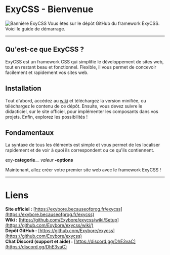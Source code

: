 # ExyCSS - Bienvenue
![Bannière ExyCSS](https://cdn.becauseofprog.fr/exybore/img/exycss_banner.png)
Vous êtes sur le dépôt GitHub du framework ExyCSS. Voici le guide de démarrage.

----------
## Qu'est-ce que ExyCSS ?
ExyCSS est un framework CSS qui simplifie le développement de sites web, tout en restant beau et fonctionnel.
Flexible, il vous permet de concevoir facilement et rapidement vos sites web.
## Installation
Tout d'abord, accédez au [wiki](https://github.com/Exybore/exycss/wiki/Setup) et téléchargez la version minifiée, ou téléchargez le contenu de ce dépôt. Ensuite, vous devez suivre le didacticiel, sur le site officiel, pour implémenter les composants dans vos projets. Enfin, explorez les possibilités !
## Fondamentaux
La syntaxe de tous les éléments est simple et vous permet de les localiser rapidement et de voir à quoi ils correspondent ou ce qu'ils contiennent.  


exy-**categorie**\_\_ *valeur* **-options**  


Maintenant, allez créer votre premier site web avec le framework ExyCSS !  

----------
# Liens  
**Site officiel :** [https://exybore.becauseofprog.fr/exycss](https://exybore.becauseofprog.fr/exycss)  
**Wiki :** [https://github.com/Exybore/exycss/wiki/Setup](https://github.com/Exybore/exycss/wiki/)  
**Dépôt GitHub :** [https://github.com/Exybore/exycss](https://github.com/Exybore/exycss)  
**Chat Discord (support et aide) :** [https://discord.gg/DhE3vaC](https://discord.gg/DhE3vaC)  
